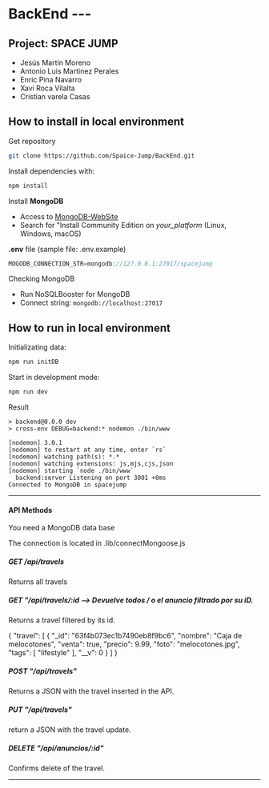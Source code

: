 # BackEnd --- 
## Project: SPACE JUMP
* Jesús Martín Moreno
* Antonio Luis Martinez Perales
* Enric Pina Navarro
* Xavi Roca Vilalta
* Cristian varela Casas


## How to install in local environment

Get repository
```sh
git clone https://github.com/Spaice-Jump/BackEnd.git
```

Install dependencies with:
```sh
npm install
```

Install **MongoDB**

* Access to [MongoDB-WebSite](https://www.mongodb.com/)
* Search for "Install Community Edition on _your_platform_ (Linux, Windows, macOS)

**.env** file (sample file: .env.example)
```js
MOGODB_CONNECTION_STR=mongodb://127.0.0.1:27017/spacejump
```

Checking MongoDB

* Run NoSQLBooster for MongoDB
* Connect string: `mongodb://localhost:27017` 

## How to run in local environment

Initializating data:
```sh
npm run initDB
```

Start in development mode:
```sh
npm run dev
```

Result
```log  
> backend@0.0.0 dev
> cross-env DEBUG=backend:* nodemon ./bin/www

[nodemon] 3.0.1
[nodemon] to restart at any time, enter `rs`
[nodemon] watching path(s): *.*
[nodemon] watching extensions: js,mjs,cjs,json
[nodemon] starting `node ./bin/www`
  backend:server Listening on port 3001 +0ms
Connected to MongoDB in spacejump
```
---------------------------------------------------------------------
#### API Methods

You need a MongoDB data base

The connection is located in .lib/connectMongoose.js

##### GET /api/travels

Returns all travels

##### GET "/api/travels/:id  --> Devuelve todos / o el anuncio filtrado por su iD.

Returns a travel filtered by its id.


<!-- TODO -->
{
    "travel": [
        {
            "_id": "63f4b073ec1b7490eb8f9bc6",
            "nombre": "Caja de melocotones",
            "venta": true,
            "precio": 9.99,
            "foto": "melocotones.jpg",
            "tags": [
                "lifestyle"
            ],
            "__v": 0
        }
    ]
}

##### POST "/api/travels"


Returns a JSON with the travel inserted in the API.

##### PUT "/api/travels"

return a JSON with the travel update.

##### DELETE "/api/anuncios/:id"

Confirms delete of the travel.

---------------------------------------------------------------------
